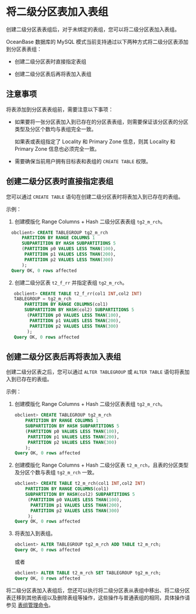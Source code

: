 将二级分区表加入表组 
===============================

创建二级分区表表组后，对于未绑定的表组，您可以将二级分区表加入表组。

OceanBase 数据库的 MySQL 模式当前支持通过以下两种方式将二级分区表添加到分区表表组：

* 创建二级分区表时直接指定表组

  

* 创建二级分区表后再将表加入表组

  




注意事项 
-------------------------

将表添加到分区表表组前，需要注意以下事项：

* 如果要将一张分区表加入到已存在的分区表表组，则需要保证该分区表的分区类型及分区个数均与表组完全一致。

  如果表或表组指定了 Locality 和 Primary Zone 信息，则其 Locality 和 Primary Zone 信息也必须完全一致。
  

* 需要确保当前用户拥有目标表和表组的 `CREATE TABLE` 权限。

  




创建二级分区表时直接指定表组 
-----------------------------------

您可以通过 `CREATE TABLE` 语句在创建二级分区表时将表加入到已存在的表组。

示例：

1. 创建模版化  Range Columns + Hash 二级分区表表组 `tg2_m_rch`。
 ```sql
   obclient> CREATE TABLEGROUP tg2_m_rch
       PARTITION BY RANGE COLUMNS 1
       SUBPARTITION BY HASH SUBPARTITIONS 5
       (PARTITION p0 VALUES LESS THAN(100),
        PARTITION p1 VALUES LESS THAN(200),
        PARTITION p2 VALUES LESS THAN(300)
       ); 
   Query OK, 0 rows affected
   ```
2. 创建二级分区表 `t2_f_rr` 并指定表组 `tg2_m_rch`。
```sql
   obclient> CREATE TABLE t2_f_rr(col1 INT,col2 INT)
   TABLEGROUP = tg2_m_rch
       PARTITION BY RANGE COLUMNS(col1)
       SUBPARTITION BY HASH(col2) SUBPARTITIONS 5
        (PARTITION p0 VALUES LESS THAN(100),
         PARTITION p1 VALUES LESS THAN(200),
         PARTITION p2 VALUES LESS THAN(300)
        ); 
   Query OK, 0 rows affected
   ```

   




创建二级分区表后再将表加入表组 
------------------------------------

创建二级分区表之后，您可以通过 `ALTER TABLEGROUP` 或 `ALTER TABLE` 语句将表加入到已存在的表组。

示例：

1. 创建模版化  Range Columns + Hash 二级分区表表组 `tg2_m_rch`。

   ```sql
   obclient> CREATE TABLEGROUP tg2_m_rch
       PARTITION BY RANGE COLUMNS 1
       SUBPARTITION BY HASH SUBPARTITIONS 5
       (PARTITION p0 VALUES LESS THAN(100),
        PARTITION p1 VALUES LESS THAN(200),
        PARTITION p2 VALUES LESS THAN(300)
       ); 
   Query OK, 0 rows affected
   ```

   

2. 创建模版化 Range Columns + Hash 二级分区表 `t2_m_rch`，且表的分区类型及分区个数与表组 `tg2_m_rch` 一致。

   ```sql
   obclient> CREATE TABLE t2_m_rch(col1 INT,col2 INT) 
       PARTITION BY RANGE COLUMNS(col1)
       SUBPARTITION BY HASH(col2) SUBPARTITIONS 5
        (PARTITION p0 VALUES LESS THAN(100),
         PARTITION p1 VALUES LESS THAN(200),
         PARTITION p2 VALUES LESS THAN(300)
        ); 
   Query OK, 0 rows affected
   ```

   

3. 将表加入到表组。

   ```sql
   obclient> ALTER TABLEGROUP tg2_m_rch ADD TABLE t2_m_rch;
   Query OK, 0 rows affected
   ```

   

   或者

   ```sql
   obclient> ALTER TABLE t2_m_rch SET TABLEGROUP tg2_m_rch;
   Query OK, 0 rows affected
   ```

   




将二级分区表加入表组后，您还可以执行将二级分区表从表组中移出、将二级分区表迁移到其他表组以及删除表组等操作，这些操作与普通表组的相同，具体操作请参见 [表组管理命令](../../4.database-object-management/3.manage-table-groups/2.table-group-management-statements.md)。
